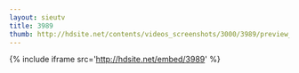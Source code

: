 ```yaml
---
layout: sieutv
title: 3989
thumb: http://hdsite.net/contents/videos_screenshots/3000/3989/preview_360p.mp4.jpg
---
```

{% include iframe src='http://hdsite.net/embed/3989' %}
 
